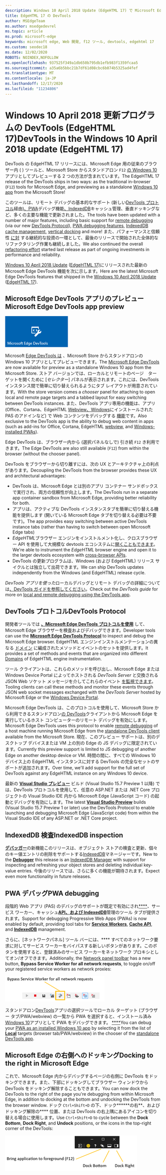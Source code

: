 ```yaml
---
description: Windows 10 April 2018 Update (EdgeHTML 17) で Microsoft Edge DevTools に追加された機能
title: EdgeHTML 17 の DevTools
author: MSEdgeTeam
ms.author: msedgedevrel
ms.topic: article
ms.prod: microsoft-edge
keywords: microsoft edge, Web 開発, f12 ツール, devtools, edgehtml 17
ms.custom: seodec18
ms.date: 12/02/2020
ROBOTS: NOINDEX,NOFOLLOW
ms.openlocfilehash: 937525f349a1db650b795db1efb983f1359fcaa5
ms.sourcegitcommit: a35a6b5bbc21b7df61d08cbc6b074b5325ad4fef
ms.translationtype: MT
ms.contentlocale: ja-JP
ms.lasthandoff: 12/17/2020
ms.locfileid: "11234806"
---
```

# <span data-ttu-id="65d76-104">Windows 10 April 2018 更新プログラムの DevTools (EdgeHTML 17)</span><span class="sxs-lookup"><span data-stu-id="65d76-104">DevTools in the Windows 10 April 2018 update (EdgeHTML 17)</span></span>

<span data-ttu-id="65d76-105">DevTools の EdgeHTML 17 リリースには、Microsoft Edge 用の従来のブラウザー内 ( ) ツールと、Microsoft Store からスタンドアロン `F12` [の Windows 10](#microsoft-edge-devtools-app-preview) アプリとしてプレビューする 2 つの方法が含まれています。</span><span class="sxs-lookup"><span data-stu-id="65d76-105">The EdgeHTML 17 release of the DevTools ships in two ways: as the traditional in-browser (`F12`) tools for Microsoft Edge, and previewing as a standalone [Windows 10 app](#microsoft-edge-devtools-app-preview) from the Microsoft Store!</span></span>

<span data-ttu-id="65d76-106">このツールは、リモート デバッグの基本的なサポート (新しい[DevTools プロトコル](#devtools-protocol)経由[](../index.md#remote-debugging)[](#docking-to-the-right-in-microsoft-edge)[)、PWA](#pwa-debugging)デバッグ機能[、IndexedDB](#indexeddb-inspection)キャッシュ管理、垂直ドッキングなど、多くの主要な機能で更新されました。</span><span class="sxs-lookup"><span data-stu-id="65d76-106">The tools have been updated with a number of major features, including basic support for [remote debugging](../index.md#remote-debugging) (via our new [DevTools Protocol](#devtools-protocol)), [PWA debugging features](#pwa-debugging), [IndexedDB cache management](#indexeddb-inspection), [vertical docking](#docking-to-the-right-in-microsoft-edge) and more!</span></span> <span data-ttu-id="65d76-107">また、パフォーマンスと信頼性 [に対](./edgehtml-16.md) する継続的な投資の一環として、最後のリリースで開始された全体的なリファクタリング作業も継続しました。</span><span class="sxs-lookup"><span data-stu-id="65d76-107">We also continued the overall [refactoring effort](./edgehtml-16.md) started last release as part of ongoing investments in performance and reliability.</span></span>

<span data-ttu-id="65d76-108">[Windows 10 April 2018 Update](/windows/uwp/whats-new/windows-10-build-17134) ([EdgeHTML 17)](https://aka.ms/devguide_edgehtml_17)にリリースされた最新の Microsoft Edge DevTools 機能を次に示します。</span><span class="sxs-lookup"><span data-stu-id="65d76-108">Here are the latest Microsoft Edge DevTools features that shipped in the [Windows 10 April 2018 Update](/windows/uwp/whats-new/windows-10-build-17134) ([EdgeHTML 17](https://aka.ms/devguide_edgehtml_17)).</span></span>

## <span data-ttu-id="65d76-109">Microsoft Edge DevTools アプリのプレビュー</span><span class="sxs-lookup"><span data-stu-id="65d76-109">Microsoft Edge DevTools app preview</span></span>

![Microsoft Edge DevTools アプリ](../../devtools-protocol/media/microsoft-edge-devtools.png) 

<span data-ttu-id="65d76-111">Microsoft [Edge DevTools は](https://www.microsoft.com/store/p/microsoft-edge-devtools-preview/9mzbfrmz0mnj) 、Microsoft Store からスタンドアロンの Windows 10 アプリとしてプレビューできます。</span><span class="sxs-lookup"><span data-stu-id="65d76-111">The [Microsoft Edge DevTools](https://www.microsoft.com/store/p/microsoft-edge-devtools-preview/9mzbfrmz0mnj) are now available for preview as a standalone Windows 10 app from the Microsoft Store.</span></span> <span data-ttu-id="65d76-112">ストア バージョンでは、ローカルとリモートのページ　ターゲットを開くために [*セレクター*] パネルが表示されます。これには、DevTools インスタンス間で簡単に切り替えられるようにタブ レイアウトが用意されています。</span><span class="sxs-lookup"><span data-stu-id="65d76-112">With the store version comes a *chooser* panel for attaching to open local and remote page targets and a tabbed layout for easy switching between DevTools instances.</span></span> <span data-ttu-id="65d76-113">また、DevTools アプリ専用の機能は、アプリ \(Office、Cortana、EdgeHTML [Webview、Windows](../../hosting/webview/index.md)にインストールされた PAS のアドインなど) で Web コンテンツをデバッグする [機能](../../progressive-web-apps/windows-features.md)です。</span><span class="sxs-lookup"><span data-stu-id="65d76-113">Also exclusive to the DevTools app is the ability to debug web content in apps \(such as add-ins for Office, Cortana, EdgeHTML [webview](../../hosting/webview/index.md), and [Windows-installed PWAs](../../progressive-web-apps/windows-features.md)\).</span></span>

<span data-ttu-id="65d76-114">Edge DevTools は、ブラウザー内から (選択パネルなしで) 引き続 `F12` き利用できます。</span><span class="sxs-lookup"><span data-stu-id="65d76-114">The Edge DevTools are also still available (`F12`) from within the browser (without the chooser panel).</span></span>

<span data-ttu-id="65d76-115">DevTools をブラウザーから切り離すには、次の UX とアーキテクチャ上の利点があります。</span><span class="sxs-lookup"><span data-stu-id="65d76-115">Decoupling the DevTools from the browser provides these UX and architectural advantages:</span></span>

- <span data-ttu-id="65d76-116">DevTools は、Microsoft Edge とは別のアプリ コンテナー サンドボックスで実行され、両方の信頼性が向上します。</span><span class="sxs-lookup"><span data-stu-id="65d76-116">The DevTools run in a separate app container sandbox from Microsoft Edge, providing better reliability for both.</span></span>
- <span data-ttu-id="65d76-117">アプリは、アクティブな DevTools インスタンスタブを簡単に切り替える機能を提供します (開いている Microsoft Edge タブを切り替える必要は不要です)。</span><span class="sxs-lookup"><span data-stu-id="65d76-117">The app provides easy switching between active DevTools instance tabs (rather than having to switch between open Microsoft Edge tabs)</span></span>
- <span data-ttu-id="65d76-118">*EdgeHTML*ブラウザー エンジンをインストルメント化し、クロスブラウザー API を使用して大規模な devtools エコシステムに[開くこともできます](https://github.com/WICG/devtools-protocol/)。</span><span class="sxs-lookup"><span data-stu-id="65d76-118">We're able to instrument the *EdgeHTML* browser engine and open it to the larger devtools ecosystem with [cross-browser APIs](https://github.com/WICG/devtools-protocol/).</span></span>
- <span data-ttu-id="65d76-119">DevTools の更新プログラムは、Windows (および EdgeHTML) リリース サイクルとは独立して出荷できます。</span><span class="sxs-lookup"><span data-stu-id="65d76-119">We can ship DevTools updates independently from the Windows (and EdgeHTML) release cycle.</span></span>

<span data-ttu-id="65d76-120">*DevTools アプリを使った*ローカルデバッグとリモート デバッグの詳細については[、DevTools ガイドを参照してください](../index.md)。</span><span class="sxs-lookup"><span data-stu-id="65d76-120">Check out the *DevTools guide* for more on [local and remote debugging using the DevTools app](../index.md).</span></span>

## <span data-ttu-id="65d76-121">DevTools プロトコル</span><span class="sxs-lookup"><span data-stu-id="65d76-121">DevTools Protocol</span></span>

<span data-ttu-id="65d76-122">開発者ツールでは [**、Microsoft Edge DevTools プロトコルを使用**](../../devtools-protocol/index.md) して、Microsoft Edge ブラウザーを検査およびデバッグできます。</span><span class="sxs-lookup"><span data-stu-id="65d76-122">Developer tools can use the [**Microsoft Edge DevTools Protocol**](../../devtools-protocol/index.md) to inspect and debug the Microsoft Edge browser.</span></span> <span data-ttu-id="65d76-123">EdgeHTML エンジンインストルメンテーションの異なる [ドメイン](../../devtools-protocol/0.1/domains/index.md) に編成されたメソッドとイベントのセットを提供します。</span><span class="sxs-lookup"><span data-stu-id="65d76-123">It provides a set of methods and events that are organized into different [Domains](../../devtools-protocol/0.1/domains/index.md) of EdgeHTML engine instrumentation.</span></span>

 <span data-ttu-id="65d76-124">ツール クライアントは、これらのメソッドを呼び出し、Microsoft Edge または Windows Device Portal によってホストされる *DevTools Server* と交換される JSON Web ソケット メッセージを介してこれらのイベント [を監視できます](/windows/mixed-reality/using-the-windows-device-portal)。</span><span class="sxs-lookup"><span data-stu-id="65d76-124">Tooling clients can call these methods and monitor these events through JSON web socket messages exchanged with the *DevTools Server* hosted by Microsoft Edge or the [Windows Device Portal](/windows/mixed-reality/using-the-windows-device-portal).</span></span> 
 
 <span data-ttu-id="65d76-125">Microsoft Edge DevTools は、[](../../devtools-protocol/0.1/clients.md#microsoft-edge-devtools-preview)このプロトコルを使用して、Microsoft Store から利用できるスタンドアロン[の DevTools](https://www.microsoft.com/store/p/microsoft-edge-devtools-preview/9mzbfrmz0mnj)クライアントから Microsoft Edge を実行しているホスト コンピューターのリモート デバッグを有効にします。</span><span class="sxs-lookup"><span data-stu-id="65d76-125">Microsoft Edge DevTools uses this protocol to enable [remote debugging](../../devtools-protocol/0.1/clients.md#microsoft-edge-devtools-preview) of a host machine running Microsoft Edge from the [standalone DevTools client](https://www.microsoft.com/store/p/microsoft-edge-devtools-preview/9mzbfrmz0mnj) available from the Microsoft Store.</span></span> <span data-ttu-id="65d76-126">現在、このプレビュー サポートは、別のデスクトップ デバイスまたは VM 上の別の Edge の JS デバッグに限定されています。</span><span class="sxs-lookup"><span data-stu-id="65d76-126">Currently this preview support is limited to JS debugging of another Edge on another desktop device or VM.</span></span> <span data-ttu-id="65d76-127">時間の間に、すべての Windows 10 デバイス上の EdgeHTML インスタンスに対する DevTools の完全なセットのサポートが追加されます。</span><span class="sxs-lookup"><span data-stu-id="65d76-127">Over time, we'll add support for the full set of DevTools against any EdgeHTML instance on any Windows 10 device.</span></span>  
 
 <span data-ttu-id="65d76-128">最新の [**Visual Studio プレビュー**](https://www.visualstudio.com/vs/preview/) ビルド (Visual Studio 15.7 Preview 1 以降) では、DevTools プロトコルを使用して、任意の ASP.NET または .NET Core プロジェクトの Visual Studio IDE 内から Microsoft Edge (JavaScript コード) の起動とデバッグを有効にします。</span><span class="sxs-lookup"><span data-stu-id="65d76-128">The latest [**Visual Studio Preview**](https://www.visualstudio.com/vs/preview/) builds (Visual Studio 15.7 Preview 1 or later) use the DevTools Protocol to enable launching and debugging Microsoft Edge (JavaScript code) from within the Visual Studio IDE of any ASP.NET or .NET Core project.</span></span>

## <span data-ttu-id="65d76-129">IndexedDB 検査</span><span class="sxs-lookup"><span data-stu-id="65d76-129">IndexedDB inspection</span></span>

<span data-ttu-id="65d76-130">[**デバッガー**](../debugger.md)の新機能このリリースは、オブジェクト ストアの検査と更新、個々のキー値エントリの削除をサポートする[IndexedDB](../storage.md#indexeddb-manager)マネージャーです。</span><span class="sxs-lookup"><span data-stu-id="65d76-130">New to the [**Debugger**](../debugger.md) this release is an [IndexedDB Manager](../storage.md#indexeddb-manager) with support for inspecting and refreshing your object stores and deleting individual key-value entries.</span></span> <span data-ttu-id="65d76-131">今後のリリースでは、さらに多くの機能が期待されます。</span><span class="sxs-lookup"><span data-stu-id="65d76-131">Expect even more functionality in future releases.</span></span>

## <span data-ttu-id="65d76-132">PWA デバッグ</span><span class="sxs-lookup"><span data-stu-id="65d76-132">PWA debugging</span></span>

<span data-ttu-id="65d76-133">段階的 Web アプリ (PAS) のデバッグのサポートが既定で有効にされ[\*\*\*\*](../service-workers.md)、サービス ワーカー、キャッシュ[**API、**](../storage.md#cache-manager)[**および IndexedDB**](../storage.md#indexeddb-manager)管理のツール タブが提供されます。</span><span class="sxs-lookup"><span data-stu-id="65d76-133">Support for debugging Progressive Web Apps (PWAs) is now enabled by default, providing tool tabs for [**Service Workers**](../service-workers.md), [**Cache API**](../storage.md#cache-manager), and [**IndexedDB**](../storage.md#indexeddb-manager) management.</span></span>

<span data-ttu-id="65d76-134">さらに、[ネットワーク[](../network.md#toolbar)パネル] ツール バーには、\*\*\*\* すべてのネットワーク要求に対してサービス ワーカーをバイパスする新しいボタンがあります。このボタンを使用すると、登録済みのサービス ワーカーをネットワーク プロキシとしてオン/オフできます。</span><span class="sxs-lookup"><span data-stu-id="65d76-134">Additionally, the [Network panel toolbar](../network.md#toolbar) has a new button, **Bypass Service Worker for all network requests**, to toggle on/off your registered service workers as network proxies:</span></span>

![[ネットワーク] ツール バー ボタン: すべてのネットワーク要求に対してサービス ワーカーをバイパスする](../media/network_toolbar_bypass_sw.png)

<span data-ttu-id="65d76-136">スタンドアロン[DevTools](../index.md#microsoft-store-app)アプリの選択ツールでローカル ターゲット (ブラウザー タブ/PWA/webview) の一覧から PWA を選択すると、インストール済み[Windows 10](../../progressive-web-apps/windows-features.md)アプリとして PWA をデバッグできます。 [\*\*\*\*](../../progressive-web-apps/windows-features.md#debug-your-pwa-edgehtml-as-a-windows-app)</span><span class="sxs-lookup"><span data-stu-id="65d76-136">You can debug your [PWA as an installed Windows 10 app](../../progressive-web-apps/windows-features.md) by selecting it from the list of [**Local**](../../progressive-web-apps/windows-features.md#debug-your-pwa-edgehtml-as-a-windows-app) targets (browser tab/PWA/webview) in the chooser of the [standalone DevTools app](../index.md#microsoft-store-app).</span></span>  

## <span data-ttu-id="65d76-137">Microsoft Edge の右側へのドッキング</span><span class="sxs-lookup"><span data-stu-id="65d76-137">Docking to the right in Microsoft Edge</span></span>

<span data-ttu-id="65d76-138">これで、Microsoft Edge 内からデバッグするページの右側に DevTools をドッキングできます。また、下部にドッキングしてブラウザー ウィンドウから DevTools をドッキング解除することもできます。</span><span class="sxs-lookup"><span data-stu-id="65d76-138">You can now dock the DevTools to the right of the page you're debugging from within Microsoft Edge, in addition to docking at the bottom and undocking the DevTools from the browser window.</span></span> <span data-ttu-id="65d76-139">ドック `Ctrl+Shift+D` の下、ドック\*\*\*\*\*\*の右\*\*、およびドッキング解除の\*\*\*\* 位置、または DevTools の右上隅にあるアイコンを切り替える場合に使用します。</span><span class="sxs-lookup"><span data-stu-id="65d76-139">Use `Ctrl+Shift+D` to cycle between the **Dock Bottom**, **Dock Right**, and **Undock** positions, or the icons in the top-right corner of the DevTools:</span></span>

![DevTools (ドッキングされていない状態) のドッキング オプション](../media/docking_buttons.png) 
